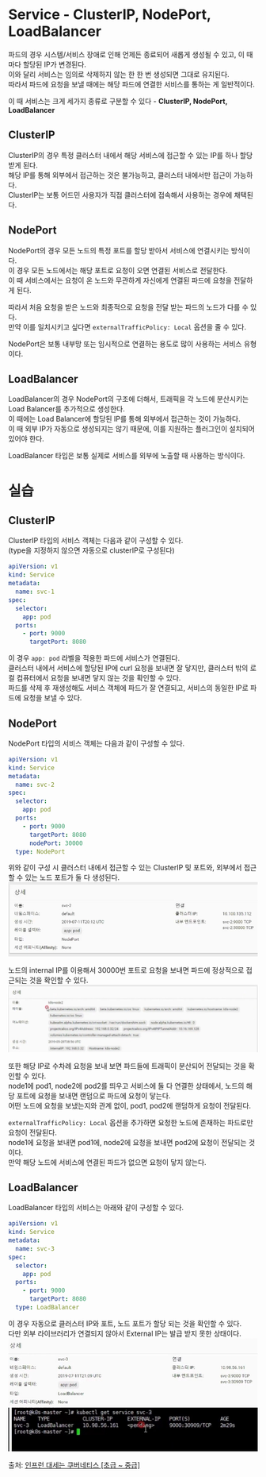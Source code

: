 # Service - ClusterIP, NodePort, LoadBalancer

파드의 경우 시스템/서비스 장애로 인해 언제든 종료되어 새롭게 생성될 수 있고, 이 때마다 할당된 IP가 변경된다.  
이와 달리 서비스는 임의로 삭제하지 않는 한 한 번 생성되면 그대로 유지된다.  
따라서 파드에 요청을 보낼 때에는 해당 파드에 연결한 서비스를 통하는 게 일반적이다.

이 때 서비스는 크게 세가지 종류로 구분할 수 있다 - **ClusterIP, NodePort, LoadBalancer**

## ClusterIP

ClusterIP의 경우 특정 클러스터 내에서 해당 서비스에 접근할 수 있는 IP를 하나 할당받게 된다.  
해당 IP를 통해 외부에서 접근하는 것은 불가능하고, 클러스터 내에서만 접근이 가능하다.  
ClusterIP는 보통 어드민 사용자가 직접 클러스터에 접속해서 사용하는 경우에 채택된다.

## NodePort

NodePort의 경우 모든 노드의 특정 포트를 할당 받아서 서비스에 연결시키는 방식이다.  
이 경우 모든 노드에서는 해당 포트로 요청이 오면 연결된 서비스로 전달한다.  
이 때 서비스에서는 요청이 온 노드와 무관하게 자신에게 연결된 파드에 요청을 전달하게 된다.

따라서 처음 요청을 받은 노드와 최종적으로 요청을 전달 받는 파드의 노드가 다를 수 있다.  
만약 이를 일치시키고 싶다면 `externalTrafficPolicy: Local` 옵션을 줄 수 있다.

NodePort은 보통 내부망 또는 임시적으로 연결하는 용도로 많이 사용하는 서비스 유형이다.

## LoadBalancer

LoadBalancer의 경우 NodePort의 구조에 더해서, 트래픽을 각 노드에 분산시키는 Load Balancer를 추가적으로 생성한다.  
이 때에는 Load Balancer에 할당된 IP를 통해 외부에서 접근하는 것이 가능하다.  
이 때 외부 IP가 자동으로 생성되지는 않기 때문에, 이를 지원하는 플러그인이 설치되어 있어야 한다.

LoadBalancer 타입은 보통 실제로 서비스를 외부에 노출할 때 사용하는 방식이다.

# 실습

## ClusterIP

ClusterIP 타입의 서비스 객체는 다음과 같이 구성할 수 있다.  
(type을 지정하지 않으면 자동으로 clusterIP로 구성된다)

```yaml
apiVersion: v1
kind: Service
metadata:
  name: svc-1
spec:
  selector:
    app: pod
  ports:
    - port: 9000
      targetPort: 8080
```

이 경우 `app: pod` 라벨을 적용한 파드에 서비스가 연결된다.  
클러스터 내에서 서비스에 할당된 IP에 curl 요청을 보내면 잘 닿지만, 클러스터 밖의 로컬 컴퓨터에서 요청을 보내면 닿지 않는 것을 확인할 수 있다.  
파드를 삭제 후 재생성해도 서비스 객체에 파드가 잘 연결되고, 서비스의 동일한 IP로 파드에 요청을 보낼 수 있다.

## NodePort

NodePort 타입의 서비스 객체는 다음과 같이 구성할 수 있다.

```yaml
apiVersion: v1
kind: Service
metadata:
  name: svc-2
spec:
  selector:
    app: pod
  ports:
    - port: 9000
      targetPort: 8080
      nodePort: 30000
  type: NodePort
```

위와 같이 구성 시 클러스터 내에서 접근할 수 있는 ClusterIP 및 포트와, 외부에서 접근할 수 있는 노드 포트가 둘 다 생성된다.  
![service1](./images/service1.jpeg)

노드의 internal IP를 이용해서 30000번 포트로 요청을 보내면 파드에 정상적으로 접근되는 것을 확인할 수 있다.
![service2](./images/service2.jpeg)

또한 해당 IP로 수차례 요청을 보내 보면 파드들에 트래픽이 분산되어 전달되는 것을 확인할 수 있다.  
node1에 pod1, node2에 pod2를 띄우고 서비스에 둘 다 연결한 상태에서, 노드의 해당 포트에 요청을 보내면 랜덤으로 파드에 요청이 닿는다.  
어떤 노드에 요청을 보냈는지와 관계 없이, pod1, pod2에 랜덤하게 요청이 전달된다.

`externalTrafficPolicy: Local` 옵션을 추가하면 요청한 노드에 존재하는 파드로만 요청이 전달된다.  
node1에 요청을 보내면 pod1에, node2에 요청을 보내면 pod2에 요청이 전달되는 것이다.  
만약 해당 노드에 서비스에 연결된 파드가 없으면 요청이 닿지 않는다.

## LoadBalancer

LoadBalancer 타입의 서비스는 아래와 같이 구성할 수 있다.

```yaml
apiVersion: v1
kind: Service
metadata:
  name: svc-3
spec:
  selector:
    app: pod
  ports:
    - port: 9000
      targetPort: 8080
  type: LoadBalancer
```

이 경우 자동으로 클러스터 IP와 포트, 노드 포트가 할당 되는 것을 확인할 수 있다.  
다만 외부 라이브러리가 연결되지 않아서 External IP는 발급 받지 못한 상태이다.
![service3](./images/service3.jpeg)
![service4](./images/service4.jpeg)

출처: [인프런 대세는 쿠버네티스 [초급 ~ 중급]](https://inf.run/yW34)
